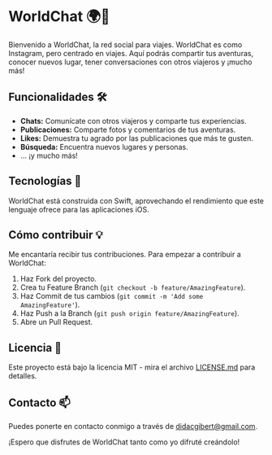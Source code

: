 # WorldChat 🌍💬

Bienvenido a WorldChat, la red social para viajes. WorldChat es como Instagram, pero centrado en viajes. Aquí podrás compartir tus aventuras, conocer nuevos lugar, tener conversaciones con otros viajeros y ¡mucho más!

## Funcionalidades 🛠️

- **Chats:** Comunícate con otros viajeros y comparte tus experiencias. 
- **Publicaciones:** Comparte fotos y comentarios de tus aventuras.
- **Likes:** Demuestra tu agrado por las publicaciones que más te gusten.
- **Búsqueda:** Encuentra nuevos lugares y personas.
- ... ¡y mucho más!

## Tecnologías 📱

WorldChat está construida con Swift, aprovechando el rendimiento que este lenguaje ofrece para las aplicaciones iOS.

## Cómo contribuir 💡

Me encantaría recibir tus contribuciones. Para empezar a contribuir a WorldChat:

1. Haz Fork del proyecto.
2. Crea tu Feature Branch (`git checkout -b feature/AmazingFeature`).
3. Haz Commit de tus cambios (`git commit -m 'Add some AmazingFeature'`).
4. Haz Push a la Branch (`git push origin feature/AmazingFeature`).
5. Abre un Pull Request.

## Licencia 📝

Este proyecto está bajo la licencia MIT - mira el archivo [LICENSE.md](LICENSE.md) para detalles.

## Contacto 📫

Puedes ponerte en contacto conmigo a través de [didacgibert@gmail.com](mailto:didacgibert@gmail.com).

¡Espero que disfrutes de WorldChat tanto como yo difruté creándolo!
